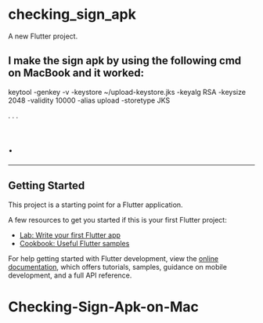 # checking_sign_apk

A new Flutter project.

## I make the sign apk by using the following cmd on MacBook and it worked:

keytool -genkey -v -keystore ~/upload-keystore.jks -keyalg RSA -keysize 2048 -validity 10000 -alias upload -storetype JKS



.
.
.
# .
 ***********

## Getting Started

This project is a starting point for a Flutter application.

A few resources to get you started if this is your first Flutter project:

- [Lab: Write your first Flutter app](https://docs.flutter.dev/get-started/codelab)
- [Cookbook: Useful Flutter samples](https://docs.flutter.dev/cookbook)

For help getting started with Flutter development, view the
[online documentation](https://docs.flutter.dev/), which offers tutorials,
samples, guidance on mobile development, and a full API reference.
# Checking-Sign-Apk-on-Mac

